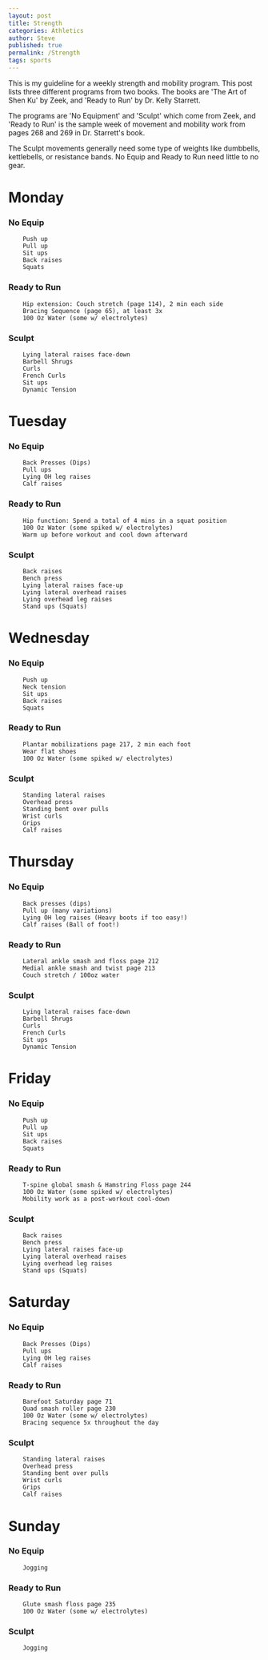 ```yaml
---
layout: post
title: Strength
categories: Athletics
author: Steve
published: true
permalink: /Strength
tags: sports
---
```



This is my guideline for a weekly strength and mobility program. This post lists three different programs from two books. The books are 'The Art of Shen Ku' by Zeek, and 'Ready to Run' by Dr. Kelly Starrett.

The programs are 'No Equipment' and 'Sculpt' which come from Zeek, and 'Ready to Run' is the sample week of movement and mobility work from pages 268 and 269 in Dr. Starrett's book. 

The Sculpt movements generally need some type of weights like dumbbells, kettlebells, or resistance bands. No Equip and Ready to Run need little to no gear.  



# Monday

### 	No Equip 

        Push up
        Pull up
        Sit ups
        Back raises
        Squats 

### 	Ready to Run
        Hip extension: Couch stretch (page 114), 2 min each side 
        Bracing Sequence (page 65), at least 3x 
        100 Oz Water (some w/ electrolytes) 

### 	Sculpt
        Lying lateral raises face-down
        Barbell Shrugs
        Curls
        French Curls
        Sit ups
        Dynamic Tension



# Tuesday

### 	No Equip 

        Back Presses (Dips)
        Pull ups
        Lying OH leg raises
        Calf raises 

### 	Ready to Run
        Hip function: Spend a total of 4 mins in a squat position 
        100 Oz Water (some spiked w/ electrolytes)
        Warm up before workout and cool down afterward 

### 	Sculpt
        Back raises
        Bench press
        Lying lateral raises face-up
        Lying lateral overhead raises
        Lying overhead leg raises
        Stand ups (Squats)



# Wednesday

### 	No Equip 

        Push up
        Neck tension 
        Sit ups
        Back raises
        Squats 

### 	Ready to Run

        Plantar mobilizations page 217, 2 min each foot 
        Wear flat shoes  
        100 Oz Water (some spiked w/ electrolytes) 

### 	Sculpt

        Standing lateral raises
        Overhead press
        Standing bent over pulls 
        Wrist curls
        Grips
        Calf raises



# Thursday

### 	No Equip 

        Back presses (dips)
        Pull up (many variations)
        Lying OH leg raises (Heavy boots if too easy!) 
        Calf raises (Ball of foot!) 

### 	Ready to Run

        Lateral ankle smash and floss page 212  
        Medial ankle smash and twist page 213 
        Couch stretch / 100oz water  

### 	Sculpt

        Lying lateral raises face-down
        Barbell Shrugs
        Curls
        French Curls
        Sit ups
        Dynamic Tension



# Friday

### 	No Equip 

        Push up
        Pull up
        Sit ups
        Back raises
        Squats 

### 	Ready to Run

        T-spine global smash & Hamstring Floss page 244
        100 Oz Water (some spiked w/ electrolytes) 
        Mobility work as a post-workout cool-down

### 	Sculpt

        Back raises
        Bench press
        Lying lateral raises face-up
        Lying lateral overhead raises
        Lying overhead leg raises
        Stand ups (Squats)



# Saturday

### 	No Equip 

        Back Presses (Dips)
        Pull ups
        Lying OH leg raises
        Calf raises 

### 	Ready to Run

        Barefoot Saturday page 71
        Quad smash roller page 230 
        100 Oz Water (some w/ electrolytes)
        Bracing sequence 5x throughout the day    

### 	Sculpt

        Standing lateral raises
        Overhead press
        Standing bent over pulls 
        Wrist curls
        Grips
        Calf raises



# Sunday

### 	No Equip 

    	Jogging

### 	Ready to Run

    	Glute smash floss page 235
        100 Oz Water (some w/ electrolytes)

### 	Sculpt

    	Jogging
